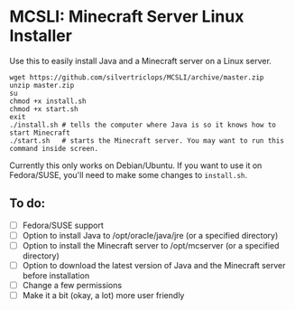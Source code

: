 MCSLI: Minecraft Server Linux Installer
============

Use this to easily install Java and a Minecraft server on a Linux server.

```shell
wget https://github.com/silvertriclops/MCSLI/archive/master.zip
unzip master.zip
su
chmod +x install.sh
chmod +x start.sh
exit
./install.sh # tells the computer where Java is so it knows how to start Minecraft
./start.sh   # starts the Minecraft server. You may want to run this command inside screen.
```

Currently this only works on Debian/Ubuntu. If you want to use it on Fedora/SUSE, you'll need to make some changes to `install.sh`.

To do:
--------------
- [ ] Fedora/SUSE support
- [ ] Option to install Java to /opt/oracle/java/jre (or a specified directory)
- [ ] Option to install the Minecraft server to /opt/mcserver (or a specified directory)
- [ ] Option to download the latest version of Java and the Minecraft server before installation
- [ ] Change a few permissions
- [ ] Make it a bit (okay, a lot) more user friendly
